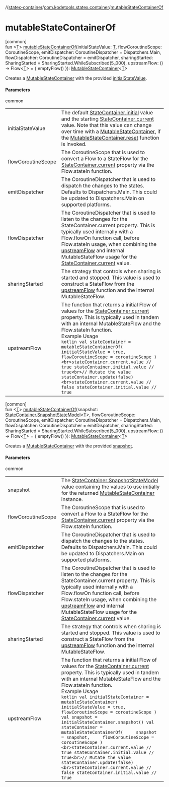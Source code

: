 //[statex-container](../../index.md)/[com.kodetools.statex.container](index.md)/[mutableStateContainerOf](mutable-state-container-of.md)

# mutableStateContainerOf

[common]\
fun &lt;[T](mutable-state-container-of.md)&gt; [mutableStateContainerOf](mutable-state-container-of.md)(initialStateValue: [T](mutable-state-container-of.md), flowCoroutineScope: CoroutineScope, emitDispatcher: CoroutineDispatcher = Dispatchers.Main, flowDispatcher: CoroutineDispatcher = emitDispatcher, sharingStarted: SharingStarted = SharingStarted.WhileSubscribed(5_000), upstreamFlow: () -&gt; Flow&lt;[T](mutable-state-container-of.md)&gt; = { emptyFlow() }): [MutableStateContainer](-mutable-state-container/index.md)&lt;[T](mutable-state-container-of.md)&gt;

Creates a [MutableStateContainer](-mutable-state-container/index.md) with the provided [initialStateValue](mutable-state-container-of.md).

#### Parameters

common

| | |
|---|---|
| initialStateValue | The default [StateContainer.initial](-state-container/initial.md) value and the starting [StateContainer.current](-state-container/current.md) value. Note that this value can change over time with a [MutableStateContainer](-mutable-state-container/index.md), if the [MutableStateContainer.reset](-mutable-state-container/reset.md) function is invoked. |
| flowCoroutineScope | The CoroutineScope that is used to convert a Flow to a StateFlow for the [StateContainer.current](-state-container/current.md) property via the Flow.stateIn function. |
| emitDispatcher | The CoroutineDispatcher that is used to dispatch the changes to the states. Defaults to Dispatchers.Main. This could be updated to Dispatchers.Main on supported platforms. |
| flowDispatcher | The CoroutineDispatcher that is used to listen to the changes for the StateContainer.current property. This is typically used internally with a Flow.flowOn function call, before Flow.stateIn usage, when combining the [upstreamFlow](mutable-state-container-of.md) and internal MutableStateFlow usage for the [StateContainer.current](-state-container/current.md) value. |
| sharingStarted | The strategy that controls when sharing is started and stopped. This value is used to construct a StateFlow from the [upstreamFlow](mutable-state-container-of.md) function and the internal MutableStateFlow. |
| upstreamFlow | The function that returns a initial Flow of values for the [StateContainer.current](-state-container/current.md) property. This is typically used in tandem with an internal MutableStateFlow and the Flow.stateIn function.<br>Example Usage<br>```kotlin val stateContainer = mutableStateContainerOf(     initialStateValue = true,     flowCoroutineScope = coroutineScope )<br>stateContainer.current.value // true stateContainer.initial.value // true<br>// Mutate the value stateContainer.update(false)<br>stateContainer.current.value // false stateContainer.initial.value // true ``` |

[common]\
fun &lt;[T](mutable-state-container-of.md)&gt; [mutableStateContainerOf](mutable-state-container-of.md)(snapshot: [StateContainer.SnapshotStateModel](-state-container/-snapshot-state-model/index.md)&lt;[T](mutable-state-container-of.md)&gt;, flowCoroutineScope: CoroutineScope, emitDispatcher: CoroutineDispatcher = Dispatchers.Main, flowDispatcher: CoroutineDispatcher = emitDispatcher, sharingStarted: SharingStarted = SharingStarted.WhileSubscribed(5_000), upstreamFlow: () -&gt; Flow&lt;[T](mutable-state-container-of.md)&gt; = { emptyFlow() }): [MutableStateContainer](-mutable-state-container/index.md)&lt;[T](mutable-state-container-of.md)&gt;

Creates a [MutableStateContainer](-mutable-state-container/index.md) with the provided [snapshot](mutable-state-container-of.md).

#### Parameters

common

| | |
|---|---|
| snapshot | The [StateContainer.SnapshotStateModel](-state-container/-snapshot-state-model/index.md) value containing the values to use initially for the returned [MutableStateContainer](-mutable-state-container/index.md) instance. |
| flowCoroutineScope | The CoroutineScope that is used to convert a Flow to a StateFlow for the [StateContainer.current](-state-container/current.md) property via the Flow.stateIn function. |
| emitDispatcher | The CoroutineDispatcher that is used to dispatch the changes to the states. Defaults to Dispatchers.Main. This could be updated to Dispatchers.Main on supported platforms. |
| flowDispatcher | The CoroutineDispatcher that is used to listen to the changes for the StateContainer.current property. This is typically used internally with a Flow.flowOn function call, before Flow.stateIn usage, when combining the [upstreamFlow](mutable-state-container-of.md) and internal MutableStateFlow usage for the [StateContainer.current](-state-container/current.md) value. |
| sharingStarted | The strategy that controls when sharing is started and stopped. This value is used to construct a StateFlow from the [upstreamFlow](mutable-state-container-of.md) function and the internal MutableStateFlow. |
| upstreamFlow | The function that returns a initial Flow of values for the [StateContainer.current](-state-container/current.md) property. This is typically used in tandem with an internal MutableStateFlow and the Flow.stateIn function.<br>Example Usage<br>```kotlin val initialStateContainer = mutableStateContainer(     initialStateValue = true,     flowCoroutineScope = coroutineScope ) val snapshot = initialStateContainer.snapshot() val stateContainer = mutableStateContainerOf(     snapshot = snapshot,     flowCoroutineScope = coroutineScope )<br>stateContainer.current.value // true stateContainer.initial.value // true<br>// Mutate the value stateContainer.update(false)<br>stateContainer.current.value // false stateContainer.initial.value // true ``` |
